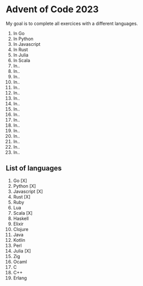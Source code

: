 # Advent of Code 2023

My goal is to complete all exercices with a different languages.

1. In Go
2. In Python
3. In Javascript
4. In Rust
5. In Julia
6. In Scala
7. In..
8. In..
9. In..
10. In..
11. In..
12. In..
13. In..
15. In..
16. In..
17. In..
18. In..
19. In..
20. In..
21. In..
22. In..
24. In..
25. In..

## List of languages

1. Go [X]
2. Python [X]
3. Javascript [X]
4. Rust [X]
5. Ruby
6. Lua
7. Scala [X]
8. Haskell
9. Elixir
10. Clojure
11. Java
12. Kotlin
13. Perl
14. Julia [X]
15. Zig
16. Ocaml
17. C
18. C++
19. Erlang